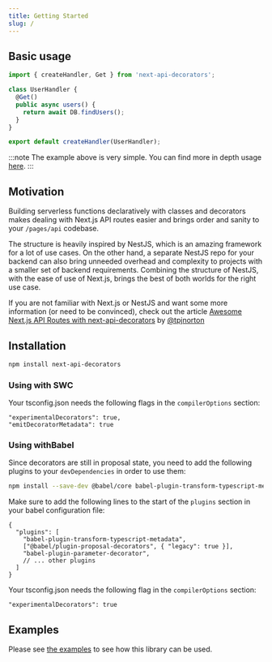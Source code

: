 ```yaml
---
title: Getting Started
slug: /
---
```


## Basic usage

```ts
import { createHandler, Get } from 'next-api-decorators';

class UserHandler {
  @Get()
  public async users() {
    return await DB.findUsers();
  }
}

export default createHandler(UserHandler);
```

:::note
The example above is very simple. You can find more in depth usage [here](introduction/basics).
:::

## Motivation

Building serverless functions declaratively with classes and decorators makes dealing with Next.js API routes easier and brings order and sanity to your `/pages/api` codebase.

The structure is heavily inspired by NestJS, which is an amazing framework for a lot of use cases. On the other hand, a separate NestJS repo for your backend can also bring unneeded overhead and complexity to projects with a smaller set of backend requirements. Combining the structure of NestJS, with the ease of use of Next.js, brings the best of both worlds for the right use case.

If you are not familiar with Next.js or NestJS and want some more information (or need to be convinced), check out the article
[Awesome Next.js API Routes with next-api-decorators](https://www.tpjnorton.com/blog/posts/awesome-next-js-api-routes-with-next-api-decorators) by [@tpjnorton](https://github.com/tpjnorton)

## Installation

```bash npm2yarn
npm install next-api-decorators
```

### Using with SWC

Your tsconfig.json needs the following flags in the `compilerOptions` section:

```json5
"experimentalDecorators": true,
"emitDecoratorMetadata": true
```

### Using withBabel

Since decorators are still in proposal state, you need to add the following plugins to your `devDependencies` in order to use them:

```bash npm2yarn
npm install --save-dev @babel/core babel-plugin-transform-typescript-metadata @babel/plugin-proposal-decorators babel-plugin-parameter-decorator
```

Make sure to add the following lines to the start of the `plugins` section in your babel configuration file:

```json5
{
  "plugins": [
    "babel-plugin-transform-typescript-metadata",
    ["@babel/plugin-proposal-decorators", { "legacy": true }],
    "babel-plugin-parameter-decorator",
    // ... other plugins
  ]
}
```

Your tsconfig.json needs the following flag in the `compilerOptions` section:

```json5
"experimentalDecorators": true
```

## Examples

Please see [the examples](https://github.com/instantcommerce/next-api-decorators/tree/master/examples) to see how this library can be used.
